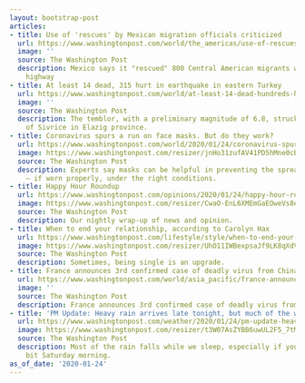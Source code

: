 ```yaml
---
layout: bootstrap-post
articles:
- title: Use of 'rescues' by Mexican migration officials criticized
  url: https://www.washingtonpost.com/world/the_americas/use-of-rescues-by-mexican-migration-officials-criticized/2020/01/24/8974b456-3f03-11ea-afe2-090eb37b60b1_story.html
  image: ''
  source: The Washington Post
  description: Mexico says it "rescued" 800 Central American migrants walking up a
    highway
- title: At least 14 dead, 315 hurt in earthquake in eastern Turkey
  url: https://www.washingtonpost.com/world/at-least-14-dead-hundreds-hurt-as-quake-hits-eastern-turkey/2020/01/24/f5a53260-3ef2-11ea-b90d-5652806c3b3a_story.html
  image: ''
  source: The Washington Post
  description: The temblor, with a preliminary magnitude of 6.8, struck near the town
    of Sivrice in Elazig province.
- title: Coronavirus spurs a run on face masks. But do they work?
  url: https://www.washingtonpost.com/world/2020/01/24/coronavirus-spurs-run-face-masks-do-they-work/
  image: https://www.washingtonpost.com/resizer/jnHo31zufAV41PD5hMne0cBqgHc=/1440x0/smart/arc-anglerfish-washpost-prod-washpost.s3.amazonaws.com/public/3AVPLVR66YI6VL7CBEHLG63AWE.jpg
  source: The Washington Post
  description: Experts say masks can be helpful in preventing the spread of the virus
    — if worn properly, under the right conditions.
- title: Happy Hour Roundup
  url: https://www.washingtonpost.com/opinions/2020/01/24/happy-hour-roundup/
  image: https://www.washingtonpost.com/resizer/CwaO-EnL6XMEmGaEOweVs8euj2k=/1440x0/smart/arc-anglerfish-washpost-prod-washpost.s3.amazonaws.com/public/EQ3YPI7OTNHLLAIZBICNWYKKOA
  source: The Washington Post
  description: Our nightly wrap-up of news and opinion.
- title: When to end your relationship, according to Carolyn Hax
  url: https://www.washingtonpost.com/lifestyle/style/when-to-end-your-relationship-according-to-carolyn-hax/2020/01/24/082c4d42-3723-11ea-9541-9107303481a4_story.html
  image: https://www.washingtonpost.com/resizer/UhO11IWBexpsaJf9LK8qXdVNmvk=/1440x0/smart/arc-anglerfish-washpost-prod-washpost.s3.amazonaws.com/public/HPYNEKB66QI6VOINKZJIA3B3HI.jpg
  source: The Washington Post
  description: Sometimes, being single is an upgrade.
- title: France announces 3rd confirmed case of deadly virus from China
  url: https://www.washingtonpost.com/world/asia_pacific/france-announces-3rd-confirmed-case-of-deadly-virus-from-china/2020/01/24/bad8ef24-3ef6-11ea-afe2-090eb37b60b1_story.html
  image: ''
  source: The Washington Post
  description: France announces 3rd confirmed case of deadly virus from China
- title: 'PM Update: Heavy rain arrives late tonight, but much of the weekend is passable'
  url: https://www.washingtonpost.com/weather/2020/01/24/pm-update-heavy-rain-arrives-late-tonight-much-weekend-is-passable/
  image: https://www.washingtonpost.com/resizer/t3W07AsZYBB6uwUL2F5_7tM2MJ4=/1484x0/arc-anglerfish-washpost-prod-washpost.s3.amazonaws.com/public/2PZVCMSPGBAJFBTAHY65TVQTKA.jpg
  source: The Washington Post
  description: Most of the rain falls while we sleep, especially if you sleep in a
    bit Saturday morning.
as_of_date: '2020-01-24'
---
```


